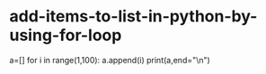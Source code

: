 # add-items-to-list-in-python-by-using-for-loop
a=[]
for i in range(1,100):
   a.append(i)
   print(a,end="\\n")
